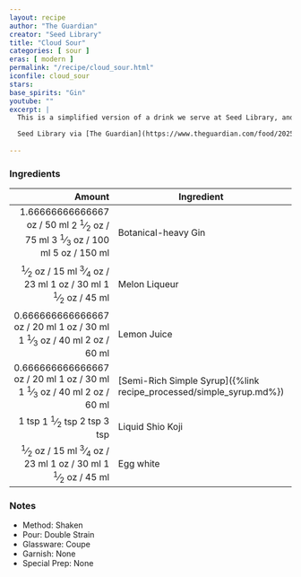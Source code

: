 ```yaml
---
layout: recipe
author: "The Guardian"
creator: "Seed Library"
title: "Cloud Sour"
categories: [ sour ]
eras: [ modern ]
permalink: "/recipe/cloud_sour.html"
iconfile: cloud_sour
stars: 
base_spirits: "Gin"
youtube: ""
excerpt: |
  This is a simplified version of a drink we serve at Seed Library, and its freshness makes it a lovely way to welcome the long-overdue arrival of spring. Shio koji is a funky, umami-rich Japanese ingredient made from fermented rice, and is more commonly used in marinades and for seasoning, much as miso and soy sauce are – look for it in specialist food stores and online.

  Seed Library via [The Guardian](https://www.theguardian.com/food/2025/mar/28/cocktail-of-the-week-seed-library-cloud-sour-recipe)
  
---
```


### Ingredients

| Amount | Ingredient                                                | Brand                   |
| -----: | --------------------------------------------------------- | ----------------------- |
|   <span class="onex active">1.66666666666667 oz / 50 ml</span> <span class="onehalfx">2 <sup>1</sup>&frasl;<sub>2</sub> oz / 75 ml</span> <span class="twox">3 <sup>1</sup>&frasl;<sub>3</sub> oz / 100 ml</span> <span class="threex">5 oz / 150 ml</span>| Botanical-heavy Gin                                       | The Botanist            |
|   <span class="onex active"> <sup>1</sup>&frasl;<sub>2</sub> oz / 15 ml</span> <span class="onehalfx"> <sup>3</sup>&frasl;<sub>4</sub> oz / 23 ml</span> <span class="twox">1 oz / 30 ml</span> <span class="threex">1 <sup>1</sup>&frasl;<sub>2</sub> oz / 45 ml</span>| Melon Liqueur                                             | Briottet Crème de Melon |
|   <span class="onex active">0.666666666666667 oz / 20 ml</span> <span class="onehalfx">1 oz / 30 ml</span> <span class="twox">1 <sup>1</sup>&frasl;<sub>3</sub> oz / 40 ml</span> <span class="threex">2 oz / 60 ml</span>| Lemon Juice                                         |
|   <span class="onex active">0.666666666666667 oz / 20 ml</span> <span class="onehalfx">1 oz / 30 ml</span> <span class="twox">1 <sup>1</sup>&frasl;<sub>3</sub> oz / 40 ml</span> <span class="threex">2 oz / 60 ml</span>| [Semi-Rich Simple Syrup]({%link recipe_processed/simple_syrup.md%}) |
|  <span class="onex active">1 tsp </span> <span class="onehalfx">1 <sup>1</sup>&frasl;<sub>2</sub> tsp </span> <span class="twox">2 tsp </span> <span class="threex">3 tsp </span>| Liquid Shio Koji                                          |
|   <span class="onex active"> <sup>1</sup>&frasl;<sub>2</sub> oz / 15 ml</span> <span class="onehalfx"> <sup>3</sup>&frasl;<sub>4</sub> oz / 23 ml</span> <span class="twox">1 oz / 30 ml</span> <span class="threex">1 <sup>1</sup>&frasl;<sub>2</sub> oz / 45 ml</span>| Egg white                                                 |

### Notes

- Method: Shaken
- Pour: Double Strain
- Glassware: Coupe 
- Garnish: None
- Special Prep: None

    
<script type="application/ld+json">
{
  "@context": "https://schema.org",
  "@type": "Recipe",
  "author": "{{ page.author }}",
  "description": "{{ page.excerpt | strip_html | replace: '"', "'" }}",
  "image": "{% for ingredient in site.data[page.iconfile].images.ingredient limit: 1 %}{{ ingredient.url }}{% endfor %}",
  "recipeIngredient": [  "50 ml Botanical-heavy Gin",
  "15 ml Melon Liqueur",
  "20 ml Lemon Juice",
  "20 ml Semi-Rich Simple Syrup",
  " 1 tsp Liquid Shio Koji ",
  "15 ml Egg white"],
  "name": "{{ page.title }}",
  "recipeInstructions": "  {
    '@type': 'HowToStep',
    'text': '- Method: Shaken
'
  },  {
    '@type': 'HowToStep',
    'text': '- Pour: Double Strain
'
  },  {
    '@type': 'HowToStep',
    'text': '- Glassware: Coupe 
'
  },  {
    '@type': 'HowToStep',
    'text': '- Garnish: None
'
  },  {
    '@type': 'HowToStep',
    'text': '- Special Prep: None
'
  }",
  "recipeYield": "1 cocktail",
  "recipeCategory": "cocktail",
  "aggregateRating": "{%- if page.stars -%}{%- include stars_metadata.html %} out of 5{% else %}NA{%- endif -%}",
  "recipeCuisine": "global",
  "prepTime": "20 minutes",
  "cookTime": "15 second",
  "keywords": "{{ page.title }}, cocktail, {{ page.eras }}, {%- include category_metadata.html -%}, {%- include spirits_metadata.html -%}",
  "nutrition": "NA"
}
</script>

    